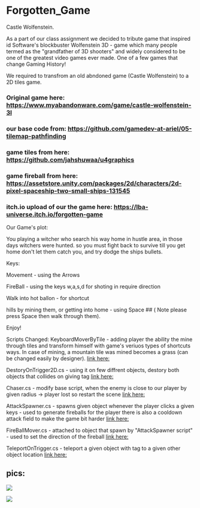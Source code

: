 # Forgotten_Game

Castle Wolfenstein.
 
 As a part of our class assignment we decided to tribute game that inspired id Software's blockbuster Wolfenstein 3D - 
 game which many people termed as the "grandfather of 3D shooters" and widely considered to be one of the greatest video games ever made.
 One of a few games that change Gaming History!
 
 We required to transfrom an old abndoned game (Castle Wolfenstein) to a 2D tiles game.
 
 ### Original game here: https://www.myabandonware.com/game/castle-wolfenstein-3l
 
 ### our base code from: https://github.com/gamedev-at-ariel/05-tilemap-pathfinding
 
 ### game tiles from here: https://github.com/jahshuwaa/u4graphics
 
 ### game fireball from here: https://assetstore.unity.com/packages/2d/characters/2d-pixel-spaceship-two-small-ships-131545
 
 ### itch.io upload of our the game here: https://lba-universe.itch.io/forgotten-game
 
 Our Game's plot:
 
 You playing a witcher who search his way home in hustle area, in those days witchers were hunted.
 so you must fight back to survive till you get home don't let them catch you, and try dodge the ships bullets.

 Keys:

 Movement - using the Arrows

 FireBall  - using the keys w,a,s,d for shoting in require direction

 Walk into hot ballon - for shortcut
 
 hills by mining them, or getting into home - using Space ## ( Note please press Space then walk through them).
 
 Enjoy!
 
 Scripts Changed:
 KeyboardMoverByTile - adding player the ability the mine through tiles and transform himself with game's veriuos types of shortcuts ways.
 In case of mining, a mountain tile was mined becomes a grass (can be changed easily by designer).
 [link here:](https://github.com/Lba-universe/Forgotten_Game/blob/master/Assets/Scripts/2-player/KeyboardMoverByTile.cs)
 
 DestoryOnTrigger2D.cs - using it on few diffrent objects, destory both objects that collides on giving tag 
 [link here:](https://github.com/Lba-universe/Forgotten_Game/blob/master/Assets/Scripts/3-enemies/DestoryOnTrigger2D.cs)
 
 Chaser.cs - modify base script, when the enemy is close to our player by given radius -> player lost so restart the scene
 [link here:]( https://github.com/Lba-universe/Forgotten_Game/blob/master/Assets/Scripts/3-enemies/Chaser.cs)
 
 AttackSpawner.cs - spawns given object whenever the player clicks a given keys - used to generate fireballs for the player
 there is also a cooldown attack field to make the game bit harder
 [link here:](https://github.com/Lba-universe/Forgotten_Game/blob/master/Assets/Scripts/2-player/AttackSpawner.cs)
 
 FireBallMover.cs - attached to object that spawn by "AttackSpawner script" - used to set the direction of the fireball
 [link here:](https://github.com/Lba-universe/Forgotten_Game/blob/master/Assets/Scripts/2-player/FireBallMover.cs)
 
 TeleportOnTrigger.cs - teleport a given object with tag to a given other object location
 [link here:](https://github.com/Lba-universe/Forgotten_Game/blob/master/Assets/Scripts/1-tiles/TeleportOnTrigger.cs)
 
 ###
 
 ## pics:
 
 ![](https://github.com/Lba-universe/Forgotten_Game/blob/master/pics/pic2.png)

 ![](https://github.com/Lba-universe/Forgotten_Game/blob/master/pics/game1.png)
 
 
